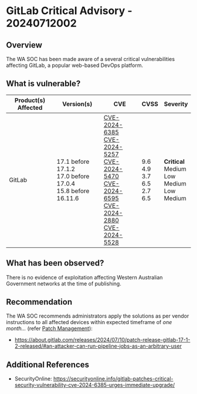 # GitLab Critical Advisory - 20240712002

## Overview

The WA SOC has been made aware of a several critical vulnerabilities affecting GitLab, a popular web-based DevOps platform. 

## What is vulnerable?

| Product(s) Affected | Version(s) | CVE  | CVSS          | Severity   |
| ------------------- | ---------- | ---- | ------------- | ---------- |
| GitLab      | 17.1 before 17.1.2 </br> 17.0 before 17.0.4 </br> 15.8 before 16.11.6 | [CVE-2024-6385](https://nvd.nist.gov/vuln/detail/CVE-2024-6385) </br> [CVE-2024-5257](https://nvd.nist.gov/vuln/detail/CVE-2024-5257) </br> [CVE-2024-5470](https://nvd.nist.gov/vuln/detail/CVE-2024-5470) </br> [CVE-2024-6595](https://nvd.nist.gov/vuln/detail/CVE-2024-6595) </br> [CVE-2024-2880](https://nvd.nist.gov/vuln/detail/CVE-2024-2880) </br> [CVE-2024-5528](https://nvd.nist.gov/vuln/detail/CVE-2024-5528)  | 9.6 </br> 4.9 </br> 3.7 </br> 6.5 </br> 2.7 </br> 6.5 | **Critical** </br> Medium </br> Low </br> Medium </br> Low </br> Medium |

## What has been observed?

There is no evidence of exploitation affecting Western Australian Government networks at the time of publishing.

## Recommendation

The WA SOC recommends administrators apply the solutions as per vendor instructions to all affected devices within expected timeframe of *one month...* (refer [Patch Management](../guidelines/patch-management.md)):

- <https://about.gitlab.com/releases/2024/07/10/patch-release-gitlab-17-1-2-released/#an-attacker-can-run-pipeline-jobs-as-an-arbitrary-user>

## Additional References

- SecurityOnline: <https://securityonline.info/gitlab-patches-critical-security-vulnerability-cve-2024-6385-urges-immediate-upgrade/>
